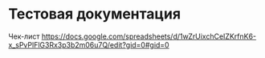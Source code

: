 # Тестовая документация

Чек-лист
https://docs.google.com/spreadsheets/d/1wZrUixchCeIZKrfnK6-x_sPvPlFlG3Rx3p3b2m06u7Q/edit?gid=0#gid=0
